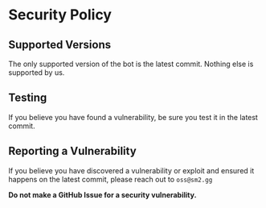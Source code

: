 # Security Policy

## Supported Versions

The only supported version of the bot is the latest commit. Nothing else is supported by us.

## Testing

If you believe you have found a vulnerability, be sure you test it in the latest commit.

## Reporting a Vulnerability

If you believe you have discovered a vulnerability or exploit and ensured it happens on the latest commit, please reach out to `oss@sm2.gg`

**Do not make a GitHub Issue for a security vulnerability.**
